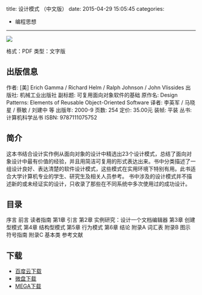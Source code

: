 title: 设计模式 （中文版）
date: 2015-04-29 15:05:45
categories:
  - 编程思想
---

![](http://img3.douban.com/lpic/s1074361.jpg)

格式：PDF
类型：文字版

<!--more-->

## 出版信息 ##

作者: [美] Erich Gamma / Richard Helm / Ralph Johnson / John Vlissides 
出版社: 机械工业出版社
副标题: 可复用面向对象软件的基础
原作名: Design Patterns: Elements of Reusable Object-Oriented Software
译者: 李英军 / 马晓星 / 蔡敏 / 刘建中 等 
出版年: 2000-9
页数: 254
定价: 35.00元
装帧: 平装
丛书: 计算机科学丛书
ISBN: 9787111075752

## 简介 ##

这本书结合设计实作例从面向对象的设计中精选出23个设计模式，总结了面向对象设计中最有价值的经验，并且用简洁可复用的形式表达出来。书中分类描述了一组设计良好、表达清楚的软件设计模式，这些模式在实用环境下特别有用。此书适合大学计算机专业的学生、研究生及相关人员参考。
书中涉及的设计模式并不描述新的或未经证实的设计，只收录了那些在不同系统中多次使用过的成功设计。

## 目录 ##

序言
前言
读者指南
第1章 引言
第2章 实例研究：设计一个文档编辑器
第3章 创建型模式
第4章 结构型模式
第5章 行为模式
第6章 结论
附录A 词汇表
附录B 图示符号指南
附录C 基本类
参考文献

## 下载

* [百度云下载](http://pan.baidu.com/s/1jG7SVNC)
* [微盘下载](http://vdisk.weibo.com/s/aADaW4YROTBaA)
* [MEGA下载](https://mega.co.nz/#!bUMxlYIK!BzrTNP_FNbWpGiaUc0ah206_fiN8g7WUJtgAeXsQO9Q)
